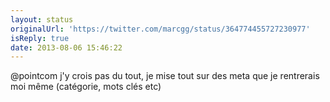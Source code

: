```yaml
---
layout: status
originalUrl: 'https://twitter.com/marcgg/status/364774455727230977'
isReply: true
date: 2013-08-06 15:46:22
---
```


@pointcom j'y crois pas du tout, je mise tout sur des meta que je rentrerais moi même (catégorie, mots clés etc)
